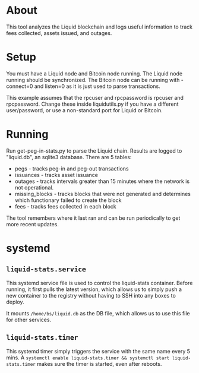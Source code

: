 # About

This tool analyzes the Liquid blockchain and logs useful information to track fees collected, assets issued, and outages.

# Setup

You must have a Liquid node and Bitcoin node running. The Liquid node running should be synchronized. The Bitcoin node can be running with -connect=0 and listen=0 as it is just used to parse transactions.

This example assumes that the rpcuser and rpcpassword is rpcuser and rpcpassword. Change these inside liquidutils.py if you have a different user/password, or use a non-standard port for Liquid or Bitcoin.

# Running

Run get-peg-in-stats.py to parse the Liquid chain. Results are logged to "liquid.db", an sqlite3 database. There are 5 tables:

* pegs - tracks peg-in and peg-out transactions
* issuances - tracks asset issuance
* outages - tracks intervals greater than 15 minutes where the network is not operational.
* missing_blocks - tracks blocks that were not generated and determines which functionary failed to create the block
* fees - tracks fees collected in each block

The tool remembers where it last ran and can be run periodically to get more recent updates.

# systemd

## `liquid-stats.service`

This systemd service file is used to control the liquid-stats container. Before
running, it first pulls the latest version, which allows us to simply push a new
container to the registry without having to SSH into any boxes to deploy.

It mounts `/home/bs/liquid.db` as the DB file, which allows us to use this file
for other services.

## `liquid-stats.timer`

This systemd timer simply triggers the service with the same name every 5 mins.
A `systemctl enable liquid-stats.timer && systemctl start liquid-stats.timer`
makes sure the timer is started, even after reboots.
